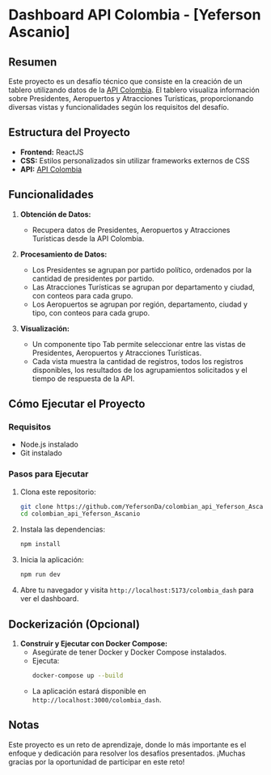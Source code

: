 
# Dashboard API Colombia - [Yeferson Ascanio]

## Resumen

Este proyecto es un desafío técnico que consiste en la creación de un tablero utilizando datos de la [API Colombia](https://api-colombia.com/). El tablero visualiza información sobre Presidentes, Aeropuertos y Atracciones Turísticas, proporcionando diversas vistas y funcionalidades según los requisitos del desafío.

## Estructura del Proyecto

- **Frontend:** ReactJS
- **CSS:** Estilos personalizados sin utilizar frameworks externos de CSS
- **API:** [API Colombia](https://api-colombia.com/)

## Funcionalidades

1. **Obtención de Datos:**
   - Recupera datos de Presidentes, Aeropuertos y Atracciones Turísticas desde la API Colombia.

2. **Procesamiento de Datos:**
   - Los Presidentes se agrupan por partido político, ordenados por la cantidad de presidentes por partido.
   - Las Atracciones Turísticas se agrupan por departamento y ciudad, con conteos para cada grupo.
   - Los Aeropuertos se agrupan por región, departamento, ciudad y tipo, con conteos para cada grupo.

3. **Visualización:**
   - Un componente tipo Tab permite seleccionar entre las vistas de Presidentes, Aeropuertos y Atracciones Turísticas.
   - Cada vista muestra la cantidad de registros, todos los registros disponibles, los resultados de los agrupamientos solicitados y el tiempo de respuesta de la API.

## Cómo Ejecutar el Proyecto

### Requisitos

- Node.js instalado
- Git instalado

### Pasos para Ejecutar

1. Clona este repositorio:
   ```bash
   git clone https://github.com/YefersonDa/colombian_api_Yeferson_Ascanio
   cd colombian_api_Yeferson_Ascanio
   ```

2. Instala las dependencias:
   ```bash
   npm install
   ```

3. Inicia la aplicación:
   ```bash
   npm run dev
   ```

4. Abre tu navegador y visita `http://localhost:5173/colombia_dash` para ver el dashboard.

## Dockerización (Opcional)

1. **Construir y Ejecutar con Docker Compose:**
   - Asegúrate de tener Docker y Docker Compose instalados.
   - Ejecuta:
     ```bash
     docker-compose up --build
     ```
   - La aplicación estará disponible en `http://localhost:3000/colombia_dash`.

## Notas

Este proyecto es un reto de aprendizaje, donde lo más importante es el enfoque y dedicación para resolver los desafíos presentados. ¡Muchas gracias por la oportunidad de participar en este reto!
